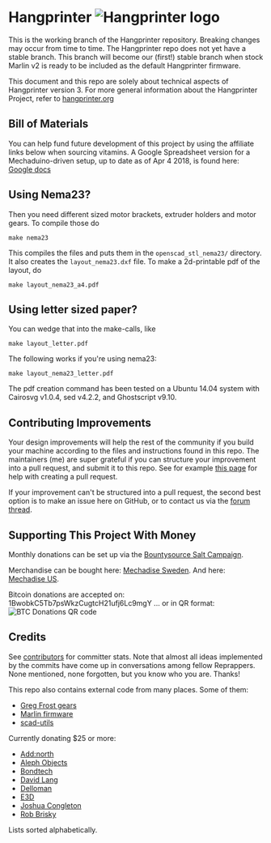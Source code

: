 Hangprinter ![Hangprinter logo](https://vitana.se/opr3d/tbear/bilder/logo_blue_50.png)
===========

This is the working branch of the Hangprinter repository.
Breaking changes may occur from time to time.
The Hangprinter repo does not yet have a stable branch.
This branch will become our (first!) stable branch when stock Marlin v2 is ready to be included as the default Hangprinter firmware.

This document and this repo are solely about technical aspects of Hangprinter version 3.
For more general information about the Hangprinter Project, refer to [hangprinter.org](https://hangprinter.org)

Bill of Materials
----------------
You can help fund future development of this project by using the affiliate links below when sourcing vitamins.
A Google Spreadsheet version for a Mechaduino-driven setup, up to date as of Apr 4 2018, is found here: [Google docs](https://docs.google.com/spreadsheets/d/1lOPZoF1P2OSdJcijZRVrwAEVFh3LLAnf6-s6k-hlbZU/edit?usp=sharing)

Using Nema23?
----------------
Then you need different sized motor brackets, extruder holders and motor gears.
To compile those do
```
make nema23
```
This compiles the files and puts them in the `openscad_stl_nema23/` directory.
It also creates the `layout_nema23.dxf` file.
To make a 2d-printable pdf of the layout, do
```
make layout_nema23_a4.pdf
```

Using letter sized paper?
-------------------------
You can wedge that into the make-calls, like
```
make layout_letter.pdf
```
The following works if you're using nema23:
```
make layout_nema23_letter.pdf
```

The pdf creation command has been tested on a Ubuntu 14.04 system
with Cairosvg v1.0.4, sed v4.2.2, and Ghostscript v9.10.

Contributing Improvements
-------------------------
Your design improvements will help the rest of the community if you build your machine according to the files and instructions found in this repo.
The maintainers (me) are super grateful if you can structure your improvement into a pull request, and submit it to this repo.
See for example [this page](https://stackoverflow.com/questions/14680711/how-to-do-a-github-pull-request#14681796) for help with creating a pull request.

If your improvement can't be structured into a pull request, the second best option is to make an issue here on GitHub, or to contact us via the
[forum thread](http://forums.reprap.org/read.php?1,792937,796309).

Supporting This Project With Money
----------------------------------
Monthly donations can be set up via the [Bountysource Salt Campaign](https://salt.bountysource.com/teams/hangprinter).

Merchandise can be bought here: [Mechadise Sweden](http://spreadshirt.se/shops/hangprinter-merchandise).
And here: [Mechadise US](http://spreadshirt.com/shops/hangprinter-merchandise).

Bitcoin donations are accepted on: 1BwobkC5Tb7psWkzCugtcH21ufj6Lc9mgY
... or in QR format:<br />![BTC Donations QR code](https://hangprinter.org/images/BTC_donations.png)

Credits
-------
See [contributors](https://github.com/tobbelobb/hangprinter/graphs/contributors) for committer stats.
Note that almost all ideas implemented by the commits have come up in conversations among fellow Reprappers.
None mentioned, none forgotten, but you know who you are.
Thanks!

This repo also contains external code from many places. Some of them:
* [Greg Frost gears](http://www.thingiverse.com/thing:3575)
* [Marlin firmware](https://github.com/MarlinFirmware/Marlin)
* [scad-utils](https://github.com/openscad/scad-utils)

Currently donating $25 or more:
* [Add:north](https://addnorth.com/)
* [Aleph Objects](https://www.alephobjects.com/)
* [Bondtech](http://www.bondtech.se/)
* [David Lang](https://www.bountysource.com/people/50149-david-lang)
* [Delloman](https://www.bountysource.com/people/56602-delloman)
* [E3D](https://e3d-online.com)
* [Joshua Congleton](https://www.bountysource.com/people/49918-joshua-congleton)
* [Rob Brisky](https://www.bountysource.com/people/49764-rob-brisky)

Lists sorted alphabetically.
